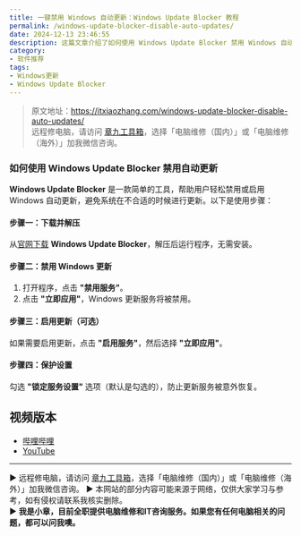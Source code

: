 ```yaml
---
title: 一键禁用 Windows 自动更新：Windows Update Blocker 教程
permalink: /windows-update-blocker-disable-auto-updates/
date: 2024-12-13 23:46:55
description: 这篇文章介绍了如何使用 Windows Update Blocker 禁用 Windows 自动更新。通过简单的几步操作，用户可以轻松禁用或启用更新服务，并保护设置避免自动恢复。
category:
- 软件推荐
tags:
- Windows更新
- Windows Update Blocker
---
```


> 原文地址：<https://itxiaozhang.com/windows-update-blocker-disable-auto-updates/>  
> 远程修电脑，请访问 [章九工具箱](https://zhang9.com/)，选择「电脑维修（国内）」或「电脑维修（海外）」加我微信咨询。 

### 如何使用 **Windows Update Blocker** 禁用自动更新

**Windows Update Blocker** 是一款简单的工具，帮助用户轻松禁用或启用 Windows 自动更新，避免系统在不合适的时候进行更新。以下是使用步骤：

#### 步骤一：下载并解压

从[官网下载](https://www.sordum.org/9470/windows-update-blocker-v1-8/) **Windows Update Blocker**，解压后运行程序，无需安装。

#### 步骤二：禁用 Windows 更新

1. 打开程序，点击 **"禁用服务"**。
2. 点击 **"立即应用"**，Windows 更新服务将被禁用。

#### 步骤三：启用更新（可选）

如果需要启用更新，点击 **"启用服务"**，然后选择 **"立即应用"**。

#### 步骤四：保护设置

勾选 **"锁定服务设置"** 选项（默认是勾选的），防止更新服务被意外恢复。

## 视频版本

- [哔哩哔哩](https://www.bilibili.com/video/BV1Z7BGYYEZj)
- [YouTube](https://youtu.be/YvgYURqHP_o?si=SajEnSB3f9Ja2VBE)

---
▶ 远程修电脑，请访问 [章九工具箱](https://zhang9.com/)，选择「电脑维修（国内）」或「电脑维修（海外）」加我微信咨询。 
▶ 本网站的部分内容可能来源于网络，仅供大家学习与参考，如有侵权请联系我核实删除。  
▶ **我是小章，目前全职提供电脑维修和IT咨询服务。如果您有任何电脑相关的问题，都可以问我噢。**  
